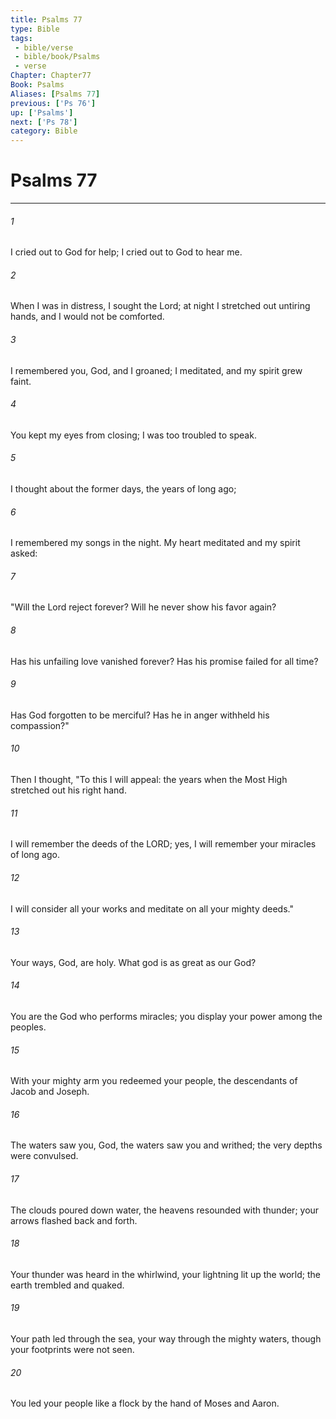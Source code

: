 ```yaml
---
title: Psalms 77
type: Bible
tags:
 - bible/verse
 - bible/book/Psalms
 - verse
Chapter: Chapter77
Book: Psalms
Aliases: [Psalms 77]
previous: ['Ps 76']
up: ['Psalms']
next: ['Ps 78']
category: Bible
---
```

# Psalms 77

***


###### 1 
I cried out to God for help; I cried out to God to hear me. 

###### 2 
When I was in distress, I sought the Lord; at night I stretched out untiring hands, and I would not be comforted. 

###### 3 
I remembered you, God, and I groaned; I meditated, and my spirit grew faint. 

###### 4 
You kept my eyes from closing; I was too troubled to speak. 

###### 5 
I thought about the former days, the years of long ago; 

###### 6 
I remembered my songs in the night. My heart meditated and my spirit asked: 

###### 7 
"Will the Lord reject forever? Will he never show his favor again? 

###### 8 
Has his unfailing love vanished forever? Has his promise failed for all time? 

###### 9 
Has God forgotten to be merciful? Has he in anger withheld his compassion?" 

###### 10 
Then I thought, "To this I will appeal: the years when the Most High stretched out his right hand. 

###### 11 
I will remember the deeds of the LORD; yes, I will remember your miracles of long ago. 

###### 12 
I will consider all your works and meditate on all your mighty deeds." 

###### 13 
Your ways, God, are holy. What god is as great as our God? 

###### 14 
You are the God who performs miracles; you display your power among the peoples. 

###### 15 
With your mighty arm you redeemed your people, the descendants of Jacob and Joseph. 

###### 16 
The waters saw you, God, the waters saw you and writhed; the very depths were convulsed. 

###### 17 
The clouds poured down water, the heavens resounded with thunder; your arrows flashed back and forth. 

###### 18 
Your thunder was heard in the whirlwind, your lightning lit up the world; the earth trembled and quaked. 

###### 19 
Your path led through the sea, your way through the mighty waters, though your footprints were not seen. 

###### 20 
You led your people like a flock by the hand of Moses and Aaron. 
